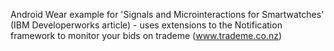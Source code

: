 Android Wear example for 'Signals and Microinteractions for Smartwatches' (IBM Developerworks article) - uses extensions to the Notification framework to monitor your bids on trademe (www.trademe.co.nz)
